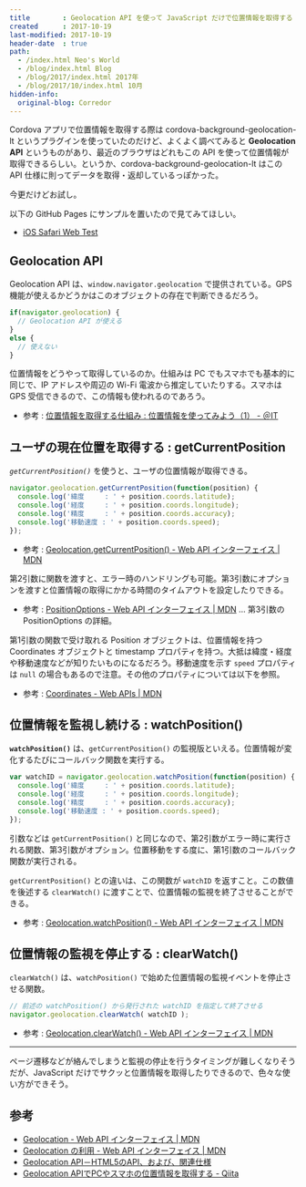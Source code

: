 ```yaml
---
title        : Geolocation API を使って JavaScript だけで位置情報を取得する
created      : 2017-10-19
last-modified: 2017-10-19
header-date  : true
path:
  - /index.html Neo's World
  - /blog/index.html Blog
  - /blog/2017/index.html 2017年
  - /blog/2017/10/index.html 10月
hidden-info:
  original-blog: Corredor
---
```


Cordova アプリで位置情報を取得する際は cordova-background-geolocation-lt というプラグインを使っていたのだけど、よくよく調べてみると **Geolocation API** というものがあり、最近のブラウザはどれもこの API を使って位置情報が取得できるらしい。というか、cordova-background-geolocation-lt はこの API 仕様に則ってデータを取得・返却しているっぽかった。

今更だけどお試し。

以下の GitHub Pages にサンプルを置いたので見てみてほしい。

- [iOS Safari Web Test](https://neos21.github.io/poc-ios-safari-web/js-api-access-1.html)

## Geolocation API

Geolocation API は、`window.navigator.geolocation` で提供されている。GPS 機能が使えるかどうかはこのオブジェクトの存在で判断できるだろう。

```javascript
if(navigator.geolocation) {
  // Geolocation API が使える
}
else {
  // 使えない
}
```

位置情報をどうやって取得しているのか。仕組みは PC でもスマホでも基本的に同じで、IP アドレスや周辺の Wi-Fi 電波から推定していたりする。スマホは GPS 受信できるので、この情報も使われるのであろう。

- 参考 : [位置情報を取得する仕組み : 位置情報を使ってみよう（1） - ＠IT](http://www.atmarkit.co.jp/ait/articles/0902/12/news135.html)

## ユーザの現在位置を取得する : getCurrentPosition

*`getCurrentPosition()`* を使うと、ユーザの位置情報が取得できる。

```javascript
navigator.geolocation.getCurrentPosition(function(position) {
  console.log('緯度     : ' + position.coords.latitude);
  console.log('経度     : ' + position.coords.longitude);
  console.log('精度     : ' + position.coords.accuracy);
  console.log('移動速度 : ' + position.coords.speed);
});
```

- 参考 : [Geolocation.getCurrentPosition() - Web API インターフェイス | MDN](https://developer.mozilla.org/ja/docs/Web/API/Geolocation/getCurrentPosition)

第2引数に関数を渡すと、エラー時のハンドリングも可能。第3引数にオプションを渡すと位置情報の取得にかかる時間のタイムアウトを設定したりできる。

- 参考 : [PositionOptions - Web API インターフェイス | MDN](https://developer.mozilla.org/ja/docs/Web/API/PositionOptions) … 第3引数の PositionOptions の詳細。

第1引数の関数で受け取れる Position オブジェクトは、位置情報を持つ Coordinates オブジェクトと timestamp プロパティを持つ。大抵は緯度・経度や移動速度などが知りたいものになるだろう。移動速度を示す `speed` プロパティは `null` の場合もあるので注意。その他のプロパティについては以下を参照。

- 参考 : [Coordinates - Web APIs | MDN](https://developer.mozilla.org/en-US/docs/Web/API/Coordinates)

## 位置情報を監視し続ける : watchPosition()

**`watchPosition()`** は、`getCurrentPosition()` の監視版といえる。位置情報が変化するたびにコールバック関数を実行する。

```javascript
var watchID = navigator.geolocation.watchPosition(function(position) {
  console.log('緯度     : ' + position.coords.latitude);
  console.log('経度     : ' + position.coords.longitude);
  console.log('精度     : ' + position.coords.accuracy);
  console.log('移動速度 : ' + position.coords.speed);
});
```

引数などは `getCurrentPosition()` と同じなので、第2引数がエラー時に実行される関数、第3引数がオプション。位置移動をする度に、第1引数のコールバック関数が実行される。

`getCurrentPosition()` との違いは、この関数が `watchID` を返すこと。この数値を後述する `clearWatch()` に渡すことで、位置情報の監視を終了させることができる。

- 参考 : [Geolocation.watchPosition() - Web API インターフェイス | MDN](https://developer.mozilla.org/ja/docs/Web/API/Geolocation/watchPosition)

## 位置情報の監視を停止する : clearWatch()

`clearWatch()` は、`watchPosition()` で始めた位置情報の監視イベントを停止させる関数。

```javascript
// 前述の watchPosition() から発行された watchID を指定して終了させる
navigator.geolocation.clearWatch( watchID );
```

- 参考 : [Geolocation.clearWatch() - Web API インターフェイス | MDN](https://developer.mozilla.org/ja/docs/Web/API/Geolocation/clearWatch)

-----

ページ遷移などが絡んでしまうと監視の停止を行うタイミングが難しくなりそうだが、JavaScript だけでサクッと位置情報を取得したりできるので、色々な使い方ができそう。

## 参考

- [Geolocation - Web API インターフェイス | MDN](https://developer.mozilla.org/ja/docs/Web/API/Geolocation)
- [Geolocation の利用 - Web API インターフェイス | MDN](https://developer.mozilla.org/ja/docs/Web/API/Geolocation/Using_geolocation)
- [Geolocation API－HTML5のAPI、および、関連仕様](http://www.htmq.com/geolocation/)
- [Geolocation APIでPCやスマホの位置情報を取得する - Qiita](http://qiita.com/akkey2475/items/81f4f94f17bfe5c7ce42)
